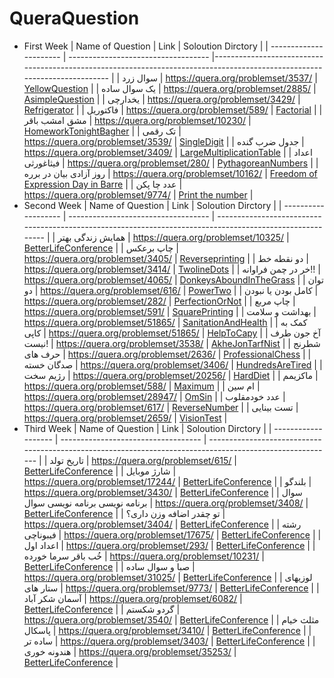 # QueraQuestion
- First Week
  | Name of Question       | Link                                | Soloution Dirctory                                                                                                         |
  | ---------------------- | ----------------------------------- |-------------------------------------------------------------------------------------------------------------------------- |
  | سوال زرد               | https://quera.org/problemset/3537/  | [YellowQuestion](https://github.com/Amirkhaksar/QueraQuestion/tree/main/YellowQuestion)                                    |
  | یک سوال ساده           | https://quera.org/problemset/2885/  | [AsimpleQuestion](https://github.com/Amirkhaksar/QueraQuestion/tree/main/AsimpleQuestion)                                  |
  | یخدارچی                | https://quera.org/problemset/3429/  | [Refrigerator](https://github.com/Amirkhaksar/QueraQuestion/tree/main/Refrigerator)                                        |
  | فاکتوریل               | https://quera.org/problemset/589/   | [Factorial](https://github.com/Amirkhaksar/QueraQuestion/tree/main/Factorial)                                              |
  | مشق امشب باقر          | https://quera.org/problemset/10230/ | [HomeworkTonightBagher](https://github.com/Amirkhaksar/QueraQuestion/tree/main/HomeworkTonightBagher)                      |
  | تک رقمی                | https://quera.org/problemset/3539/  | [SingleDigit](https://github.com/Amirkhaksar/QueraQuestion/tree/main/SingleDigit)                                          |
  | جدول ضرب گنده          | https://quera.org/problemset/3409/  | [LargeMultiplicationTable](https://github.com/Amirkhaksar/QueraQuestion/tree/main/LargeMultiplicationTable)                |
  | اعداد فیثاغورثی        | https://quera.org/problemset/280/   | [PythagoreanNumbers](https://github.com/Amirkhaksar/QueraQuestion/tree/main/PythagoreanNumbers)                            |
  | روز آزادی بیان در برره | https://quera.org/problemset/10162/ | [Freedom of Expression Day in Barre](https://github.com/Amirkhaksar/QueraQuestion/tree/main/FreedomOfExpressionDayinBarre) |
  | عدد چا پکن             | https://quera.org/problemset/9774/  | [Print the number](https://github.com/Amirkhaksar/QueraQuestion/tree/main/PrintTheNumber)                                  |
- Second Week
  | Name of Question    | Link                                | Soloution Dirctory                                                                                        |
  | ------------------- | ----------------------------------- | --------------------------------------------------------------------------------------------------------- |
  | همایش زندگی بهتر    | https://quera.org/problemset/10325/ | [BetterLifeConference](https://github.com/Amirkhaksar/QueraQuestion/tree/main/BetterLifeConference)       |
  | چاپ برعکس           | https://quera.org/problemset/3405/  | [Reverseprinting](https://github.com/Amirkhaksar/QueraQuestion/tree/main/Reverseprinting)                 |
  | دو نقطه خط          | https://quera.org/problemset/3414/  | [TwolineDots](https://github.com/Amirkhaksar/QueraQuestion/tree/main/TwolineDots)                         |
  | خر در چمن فراوانه!! | https://quera.org/problemset/4065/  | [DonkeysAboundInTheGrass](https://github.com/Amirkhaksar/QueraQuestion/tree/main/DonkeysAboundInTheGrass) |
  | توان دو             | https://quera.org/problemset/616/   | [PowerTwo](https://github.com/Amirkhaksar/QueraQuestion/tree/main/PowerTwo)                               |
  | کامل بودن یا نبودن  | https://quera.org/problemset/282/   | [PerfectionOrNot](https://github.com/Amirkhaksar/QueraQuestion/tree/main/PerfectionOrNot)                 |
  | چاپ مربع            | https://quera.org/problemset/591/   | [SquarePrinting](https://github.com/Amirkhaksar/QueraQuestion/tree/main/SquarePrinting)                   |
  | بهداشت و سلامت      | https://quera.org/problemset/51865/ | [SanitationAndHealth](https://github.com/Amirkhaksar/QueraQuestion/tree/main/SanitationAndHealth)         |
  | کمک به کاپی         | https://quera.org/problemset/51865/ | [HelpToCapy](https://github.com/Amirkhaksar/QueraQuestion/tree/main/HelpToCapy)                           |
  | آخ جون طرف نیست!    | https://quera.org/problemset/3538/  | [AkheJonTarfNist](https://github.com/Amirkhaksar/QueraQuestion/tree/main/AkheJonTarfNist)                 |
  | شطرنج حرف های       | https://quera.org/problemset/2636/  | [ProfessionalChess](https://github.com/Amirkhaksar/QueraQuestion/tree/main/ProfessionalChess)             |
  | صدگان خسته          | https://quera.org/problemset/3406/  | [HundredsAreTired](https://github.com/Amirkhaksar/QueraQuestion/tree/main/HundredsAreTired)               |
  | رژیم سخت            | https://quera.org/problemset/20256/ | [HardDiet](https://github.com/Amirkhaksar/QueraQuestion/tree/main/HardDiet)                               |
  | ماکزیمم             | https://quera.org/problemset/588/   | [Maximum](https://github.com/Amirkhaksar/QueraQuestion/tree/main/Maximum)                                 |
  | ام سین              | https://quera.org/problemset/28947/ | [OmSin](https://github.com/Amirkhaksar/QueraQuestion/tree/main/OmSin)                                     |
  | عدد خودمقلوب        | https://quera.org/problemset/617/   | [ReverseNumber](https://github.com/Amirkhaksar/QueraQuestion/tree/main/ReverseNumber)                     |
  | تست بینایی          | https://quera.org/problemset/2659/  | [VisionTest](https://github.com/Amirkhaksar/QueraQuestion/tree/main/VisionTest)                           |
- Third Week
  | Name of Question    | Link                                | Soloution Dirctory                                                                                        |
  | ------------------- | ----------------------------------- | --------------------------------------------------------------------------------------------------------- |
  | تاریخ تولد    | https://quera.org/problemset/615/ | [BetterLifeConference](https://github.com/Amirkhaksar/QueraQuestion/tree/main/BetterLifeConference)       |
  | شارژ موبایل    | https://quera.org/problemset/17244/ | [BetterLifeConference](https://github.com/Amirkhaksar/QueraQuestion/tree/main/BetterLifeConference)       |
  | بلندگو   | https://quera.org/problemset/3430/ | [BetterLifeConference](https://github.com/Amirkhaksar/QueraQuestion/tree/main/BetterLifeConference)       |
  | سوال برنامه نویسی برنامه نویسی سوال    | https://quera.org/problemset/3408/ | [BetterLifeConference](https://github.com/Amirkhaksar/QueraQuestion/tree/main/BetterLifeConference)       |
  | تو چقدر اضافه وزن داری؟    | https://quera.org/problemset/3404/ | [BetterLifeConference](https://github.com/Amirkhaksar/QueraQuestion/tree/main/BetterLifeConference)       |
  | رشته فیبوناچی    | https://quera.org/problemset/17675/ | [BetterLifeConference](https://github.com/Amirkhaksar/QueraQuestion/tree/main/BetterLifeConference)       |
  | اعداد اول    | https://quera.org/problemset/293/ | [BetterLifeConference](https://github.com/Amirkhaksar/QueraQuestion/tree/main/BetterLifeConference)       |
  | خُب باقر سرما خورده    | https://quera.org/problemset/10231/ | [BetterLifeConference](https://github.com/Amirkhaksar/QueraQuestion/tree/main/BetterLifeConference)       |
  | صبا و سوال ساده    | https://quera.org/problemset/31025/ | [BetterLifeConference](https://github.com/Amirkhaksar/QueraQuestion/tree/main/BetterLifeConference)       |
  | لوزیهای ستار های    | https://quera.org/problemset/9773/ | [BetterLifeConference](https://github.com/Amirkhaksar/QueraQuestion/tree/main/BetterLifeConference)       |
  | آسمان شکر آباد    | https://quera.org/problemset/6082/ | [BetterLifeConference](https://github.com/Amirkhaksar/QueraQuestion/tree/main/BetterLifeConference)       |
  | گردو شکستم    | https://quera.org/problemset/3540/ | [BetterLifeConference](https://github.com/Amirkhaksar/QueraQuestion/tree/main/BetterLifeConference)       |
  | مثلث خیام پاسکال    | https://quera.org/problemset/3410/ | [BetterLifeConference](https://github.com/Amirkhaksar/QueraQuestion/tree/main/BetterLifeConference)       |
  | ساده تر    | https://quera.org/problemset/3403/ | [BetterLifeConference](https://github.com/Amirkhaksar/QueraQuestion/tree/main/BetterLifeConference)       |
  | هندونه خوری    | https://quera.org/problemset/35253/ | [BetterLifeConference](https://github.com/Amirkhaksar/QueraQuestion/tree/main/BetterLifeConference)       |
